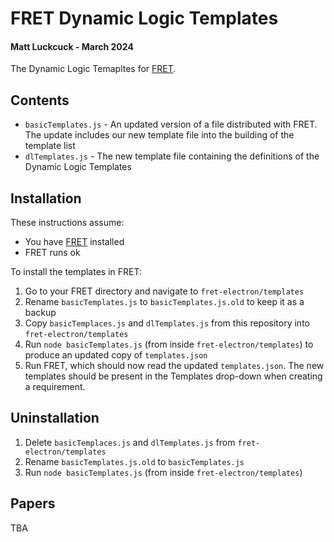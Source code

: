 # FRET Dynamic Logic Templates
#### Matt Luckcuck - March 2024

The Dynamic Logic Temapltes for [FRET](https://github.com/NASA-SW-VnV/fret).

## Contents

* `basicTemplates.js` - An updated version of a file distributed with FRET. The update includes our new template file into the building of the template list
* `dlTemplates.js` - The new template file containing the definitions of the Dynamic Logic Templates

## Installation

These instructions assume:
* You have [FRET](https://github.com/NASA-SW-VnV/fret) installed
* FRET runs ok

To install the templates in FRET:
1. Go to your FRET directory and navigate to `fret-electron/templates`
2. Rename `basicTemplates.js` to `basicTemplates.js.old` to keep it as a backup
3. Copy `basicTemplaces.js` and `dlTemplates.js` from this repository into `fret-electron/templates`
4. Run `node basicTemplates.js` (from inside `fret-electron/templates`) to produce an updated copy of `templates.json`
5. Run FRET, which should now read the updated `templates.json`. The new templates should be present in the Templates drop-down when creating a requirement. 

## Uninstallation

1. Delete `basicTemplaces.js` and `dlTemplates.js` from `fret-electron/templates`
2. Rename `basicTemplates.js.old` to `basicTemplates.js`
3. Run `node basicTemplates.js` (from inside `fret-electron/templates`) 

## Papers

TBA
